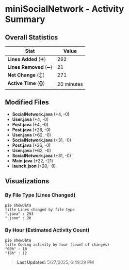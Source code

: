# miniSocialNetwork - Activity Summary 

## Overall Statistics

| Stat                   | Value                                                             |
| ---------------------- | ----------------------------------------------------------------- |
| **Lines Added** (➕)   | 292                                          |
| **Lines Removed** (➖) | 21                                        |
| **Net Change** (↕)    | 271                |
| **Active Time** (⌚)   | 20 minutes |


## Modified Files
- **SocialNetwork.java** (+4, -0)
- **User.java** (+4, -0)
- **Post.java** (+4, -0)
- **Post.java** (+26, -0)
- **User.java** (+62, -0)
- **SocialNetwork.java** (+31, -0)
- **Post.java** (+26, -0)
- **User.java** (+62, -0)
- **SocialNetwork.java** (+31, -0)
- **Main.java** (+22, -21)
- **launch.json** (+20, -0)

## Visualizations

### By File Type (Lines Changed)

```mermaid
pie showData
title Lines changed by file type
".java" : 293
".json" : 20
```

### By Hour (Estimated Activity Count)

```mermaid
pie showData
title Coding activity by hour (count of changes)
"00h" : 10
"18h" : 12
```


> **Last Updated:** 5/27/2025, 6:49:29 PM